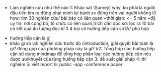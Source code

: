 - Làm nghiên cứu như thế nào
1: Khảo sát (Survey)
why:
ko phải là người đầu tiên tìm ra
đừng phát minh lại bánh xe
đứng trên vai người khổng lồ
how: 
tìm 30 nghiên cứu/ bài báo có liên quan
+thời gian: <= 5 năm
+độ uy tín: nơi công bố, tổ chức có liên quan,trích dẫn
đọc sơ: lọc ra 10 bài có kết quả ấn tượng
đọc kĩ 3 4 bài có hướng tiếp cận soTA/ phù hợp
+ hướng tiếp cận là gì
+ khác gì so với nghiên cứu trước đó (introduction, giải quyết bài toán là gì? 
đóng góp của phương pháp này là gì?
b2: Tổng hợp các hướng tiếp cận
sử dụng mindmap để tổng hợp
phân loại các hướng tiếp cận
nêu được ưu/khuyết của từng hướng tiếp cận
3: đề xuất giải pháp
4: thí nghiệm
5: viết report
6: public -app
-conference paper 
